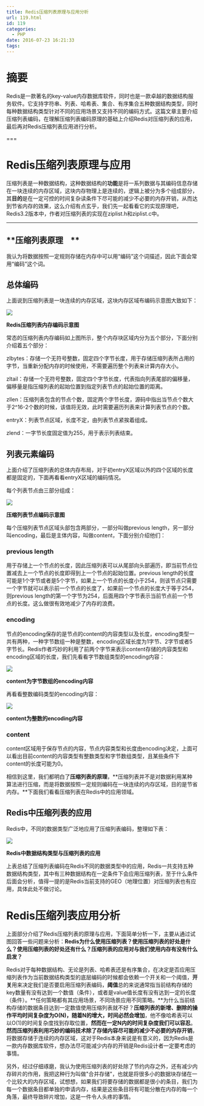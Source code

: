 ```yaml
---
title: Redis压缩列表原理与应用分析
url: 119.html
id: 119
categories:
  - PHP
date: 2016-07-23 16:21:33
tags:
---
```


**摘要**
======

Redis是一款著名的key-value内存数据库软件，同时也是一款卓越的数据结构服务软件。它支持字符串、列表、哈希表、集合、有序集合五种数据结构类型，同时每种数据结构类型针对不同的应用场景又支持不同的编码方式。这篇文章主要介绍压缩列表编码，在理解压缩列表编码原理的基础上介绍Redis对压缩列表的应用，最后再对Redis压缩列表应用进行分析。

  

===

**Redis压缩列表原理与应用**
==================

压缩列表是一种数据结构，这种数据结构的**功能**是将一系列数据与其编码信息存储在一块连续的内存区域，这块内存物理上是连续的，逻辑上被分为多个组成部分，其**目的**是在一定可控的时间复杂读条件下尽可能的减少不必要的内存开销，从而达到节省内存的效果，这么介绍有点玄乎，我们先一起看看它的实现原理吧，Redis3.2版本中，作者对压缩列表的实现在ziplist.h和ziplist.c中。

  

---

**压缩列表原理    **
--------------

我认为将数据按照一定规则存储在内存中可以用“编码”这个词描述，因此下面会常用“编码”这个词。

  

**总体编码**
--------

上面说到压缩列表是一块连续的内存区域，这块内存区域布编码示意图大致如下：

![](http://mmbiz.qpic.cn/mmbiz/sXiaukvjR0RBY4OCWDTJAdN1ibzGzuzrKWk4IXZS3Y9VXReCibNJFpRGOSDZMZibibkcBIOI0SMt95vDNEXnIa543zw/640?wx_fmt=jpeg&tp=webp&wxfrom=5&wx_lazy=1)

**Redis压缩列表内存编码示意图**

  

常态的压缩列表内存编码如上图所示，整个内存块区域内分为五个部分，下面分别介绍着五个部分：

zlbytes：存储一个无符号整数，固定四个字节长度，用于存储压缩列表所占用的字节，当重新分配内存的时候使用，不需要遍历整个列表来计算内存大小。

zltail：存储一个无符号整数，固定四个字节长度，代表指向列表尾部的偏移量，偏移量是指压缩列表的起始位置到指定列表节点的起始位置的距离。

zllen：压缩列表包含的节点个数，固定两个字节长度，源码中指出当节点个数大于2^16-2个数的时候，该值将无效，此时需要遍历列表来计算列表节点的个数。

entryX：列表节点区域，长度不定，由列表节点紧挨着组成。

zlend：一字节长度固定值为255，用于表示列表结束。

  

**列表元素编码**
----------

上面介绍了压缩列表的总体内存布局，对于初entryX区域以外的四个区域的长度都是固定的，下面再看看entryX区域的编码情况。

每个列表节点由三部分组成：

![](http://mmbiz.qpic.cn/mmbiz/sXiaukvjR0RBY4OCWDTJAdN1ibzGzuzrKWD1q8XS3sriak2TQJDIvS3uqX3sicNWg0G7vofTe8ficaKZ1VZn0SJmx4A/640?wx_fmt=jpeg&tp=webp&wxfrom=5&wx_lazy=1)

**压缩列表节点编码示意图**

  

每个压缩列表节点区域头部包含两部分，一部分叫做previous length，另一部分叫encoding，最后是主体内容，叫做content，下面分别介绍他们：

  

### **previous length**

用于存储上一个节点的长度，因此压缩列表可以从尾部向头部遍历，即当前节点位置减去上一个节点的长度即得到上一个节点的起始位置。previous length的长度可能是1个字节或者是5个字节，如果上一个节点的长度小于254，则该节点只需要一个字节就可以表示前一个节点的长度了，如果前一个节点的长度大于等于254，则previous length的第一个字节为254，后面用四个字节表示当前节点前一个节点的长度。这么做很有效地减少了内存的浪费。

  

### **encoding**

节点的encoding保存的是节点的content的内容类型以及长度，encoding类型一共有两种，一种字节数组一种是整数，encoding区域长度为1字节、2字节或者5字节长。Redis作者巧妙的利用了前两个字节来表示content存储的内容类型和encoding区域的长度，我们先看看字节数组类型的encoding内容：

![](http://mmbiz.qpic.cn/mmbiz/sXiaukvjR0RBY4OCWDTJAdN1ibzGzuzrKW6pBusXCUiboxUJ96c63VyicKI2fTbS8DXQrdhIEWibfa93jQ5x5eevfww/640?wx_fmt=jpeg&tp=webp&wxfrom=5&wx_lazy=1)

**content为字节数组的encoding内容**

  

再看看整数编码类型的encoding内容：

![](http://mmbiz.qpic.cn/mmbiz/sXiaukvjR0RBY4OCWDTJAdN1ibzGzuzrKWuNtoPs0hy2JInEavia1ibxAicYQ09VK1RiahIF4gjBO1wPH6ibu533ico1hw/640?wx_fmt=jpeg&tp=webp&wxfrom=5&wx_lazy=1)

**content为整数的encoding内容**

### **content**

content区域用于保存节点的内容，节点内容类型和长度由encoding决定，上面可以看出目前content的内容类型有整数类型和字节数组类型，且某些条件下content的长度可能为0。

相信到这里，我们都明白了**压缩列表的原理**，**压缩列表并不是对数据利用某种算法进行压缩，而是将数据按照一定规则编码在一块连续的内存区域，目的是节省内存。**下面我们看看压缩列表在Redis中的应用领域。

  

**Redis中压缩列表的应用**
-----------------

Redis中，不同的数据类型广泛地应用了压缩列表编码，整理如下表：

![](http://mmbiz.qpic.cn/mmbiz/sXiaukvjR0RBY4OCWDTJAdN1ibzGzuzrKW0ZLX7Kobrkd7AEu8fdqLD8163avQFt66yOiaAhnk2alkEL0Lpxpx8vw/640?wx_fmt=jpeg&tp=webp&wxfrom=5&wx_lazy=1)

**Redis中数据结构类型与压缩列表的应用**

上表总结了压缩列表编码在Redis不同的数据类型中的应用，Redis一共支持五种数据结构类型，其中有三种数据结构在一定条件下会应用压缩列表，至于什么条件后面会分析，值得一提的是Redis当前支持的GEO（地理位置）对压缩列表也有应用，具体此处不做讨论。

  

**Redis压缩列表应用分析**
=================

上面部分介绍了Redis压缩列表的原理与应用，下面简单分析一下，主要从通过试图回答一些问题来分析：**Redis为什么使用压缩列表？使用压缩列表的好处是什么？使用压缩列表的好处还有什么？压缩列表的应用对与我们使用内存有没有什么启发？**

Redis对于每种数据结构、无论是列表、哈希表还是有序集合，在决定是否应用压缩列表作为当前数据结构类型的底层编码的时候都会依赖一个开关和一个阈值，**开关**用来决定我们是否要启用压缩列表编码，**阈值**总的来说通常指当前结构存储的key数量有没有达到一个数值（条件），或者是value值长度有没有达到一定的长度（条件）。**任何策略都有其应用场景，不同场景应用不同策略。**为什么当前结构存储的数据条目达到一定数值使用压缩列表就不好？**压缩列表的新增、删除的操作平均时间复杂度为O(N)，随着N的增大，时间必然会增加**，他不像哈希表可以以O(1)的时间复杂度找到存取位置，**然而在一定N内的时间复杂度我们可以容忍**。**然而压缩列表利用巧妙的编码技术除了存储内容尽可能的减少不必要的内存开销**，将数据存储于连续的内存区域，这对于Redis本身来说是有意义的，因为Redis是一款内存数据库软件，想办法尽可能减少内存的开销是Redis设计者一定要考虑的事情。

另外，经过仔细琢磨，我认为使用压缩列表的好处除了节约内存之外，还有减少内存碎片的作用，我把这种行为叫做"合并存储"，也就是将很多小的数据块存储在一个比较大的内存区域，试想想，如果我们将要存储的数据都是很小的条目，我们为每一个数据条目都单独的申请内存，结果是这些条目将有可能分散在内存的每一个角落，最终导致碎片增加，这是一件令人头疼的事情。